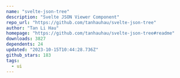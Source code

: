 ```yaml
---
name: "svelte-json-tree"
description: "Svelte JSON Viewer Component"
repo_url: "https://github.com/tanhauhau/svelte-json-tree"
author: "Tan Li Hau"
homepage: "https://github.com/tanhauhau/svelte-json-tree#readme"
downloads: 3827
dependents: 24
updated: "2023-10-15T10:44:28.736Z"
github_stars: 183
tags: 
  - ui
---
```

